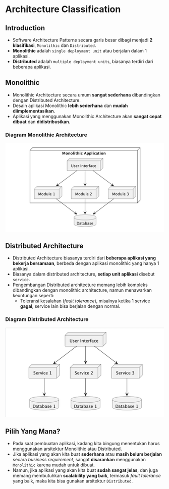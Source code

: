 # Architecture Classification

## Introduction

- Software Architecture Patterns secara garis besar dibagi menjadi **2 klasifikasi**, `Monolithic` dan `Distributed`.
- **Monolithic** adalah `single deployment unit` atau berjalan dalam 1 aplikasi.
- **Distributed** adalah `multiple deployment units`, biasanya terdiri dari beberapa aplikasi.

## Monolithic

- Monolithic Architecture secara umum **sangat sederhana** dibandingkan dengan Distributed Architecture.
- Desain aplikasi Monolithic **lebih sederhana** dan **mudah diimplementasikan**.
- Aplikasi yang menggunakan Monolithic Architecture akan **sangat cepat dibuat** dan **didistribusikan**.

### Diagram Monolithic Architecture

![Diagram](./assets/section-02-01.png)

## Distributed Architecture

- Distributed Architecture biasanya terdiri dari **beberapa aplikasi yang bekerja bersamaan**, berbeda dengan aplikasi monolithic yang hanya 1 aplikasi.
- Biasanya dalam distributed architecture, **setiap unit aplikasi** disebut `service`.
- Pengembangan Distributed architecture memang lebih kompleks dibandingkan dengan monolithic architecture, namun menawarkan keuntungan seperti:
  - Toleransi kesalahan (_fault tolerance_), misalnya ketika 1 service **gagal**, service lain bisa berjalan dengan normal.

### Diagram Distributed Architecture

![Diagram](./assets/section-02-02.png)

## Pilih Yang Mana?

- Pada saat pembuatan aplikasi, kadang kita bingung menentukan harus menggunakan arsitektur Monolithic atau Distributed.
- Jika aplikasi yang akan kita buat **sederhana** atau **masih belum berjalan** secara _business requirement_, sangat **disarankan** menggunakan `Monolithic` karena mudah untuk dibuat.
- Namun, jika aplikasi yang akan kita buat **sudah sangat jelas**, dan juga memang membutuhkan **scalability yang baik**, termasuk _fault tolerance_ yang baik, maka kita bisa gunakan arsitektur `Distributed`.

